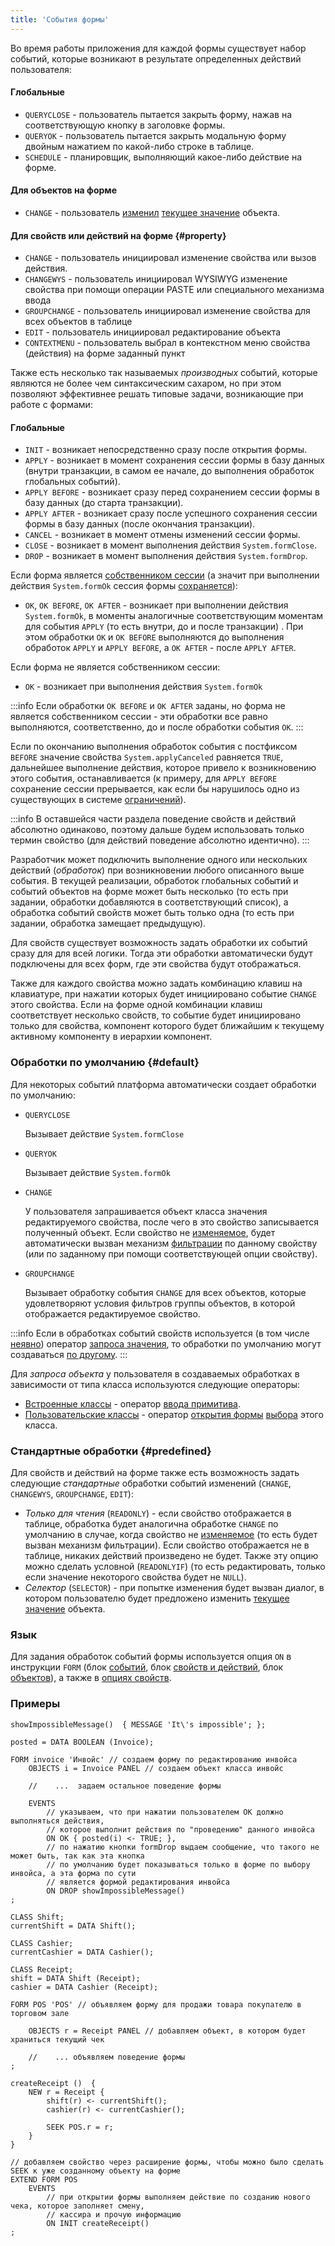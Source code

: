 ```yaml
---
title: 'События формы'
---
```


Во время работы приложения для каждой формы существует набор событий, которые возникают в результате определенных действий пользователя:

#### Глобальные

-   `QUERYCLOSE` - пользователь пытается закрыть форму, нажав на соответствующую кнопку в заголовке формы.
-   `QUERYOK` - пользователь пытается закрыть модальную форму двойным нажатием по какой-либо строке в таблице.
-   `SCHEDULE` - планировщик, выполняющий какое-либо действие на форме.

#### Для объектов на форме

-   `CHANGE` - пользователь [изменил](Interactive_view.md#objects) [текущее значение](Form_structure.md#currentObject) объекта.

#### Для свойств или действий на форме {#property}

-   `CHANGE` - пользователь инициировал изменение свойства или вызов действия.
-   `CHANGEWYS` - пользователь инициировал WYSIWYG изменение свойства при помощи операции PASTE или специального механизма ввода 
-   `GROUPCHANGE` - пользователь инициировал изменение свойства для всех объектов в таблице
-   `EDIT` - пользователь инициировал редактирование объекта
-   `CONTEXTMENU` - пользователь выбрал в контекстном меню свойства (действия) на форме заданный пункт

Также есть несколько так называемых *производных* событий, которые являются не более чем синтаксическим сахаром, но при этом позволяют эффективнее решать типовые задачи, возникающие при работе с формами:

#### Глобальные

-   `INIT` - возникает непосредственно сразу после открытия формы.
-   `APPLY` - возникает в момент сохранения сессии формы в базу данных (внутри транзакции, в самом ее начале, до выполнения обработок глобальных событий).
-   `APPLY BEFORE` - возникает сразу перед сохранением сессии формы в базу данных (до старта транзакции).
-   `APPLY AFTER` - возникает сразу после успешного сохранения сессии формы в базу данных (после окончания транзакции).
-   `CANCEL` - возникает в момент отмены изменений сессии формы.
-   `CLOSE` - возникает в момент выполнения действия `System.formClose`.
-   `DROP` - возникает в момент выполнения действия `System.formDrop`.

Если форма является [собственником сессии](Interactive_view.md#owner) (а значит при выполнении действия `System.formOk` сессия формы [сохраняется](Apply_changes_APPLY.md)):

-   `OK`, `OK BEFORE`, `OK AFTER` - возникает при выполнении действия `System.formOk`, в моменты аналогичные соответствующим моментам для события `APPLY` (то есть внутри, до и после транзакции) . При этом обработки `OK` и `OK BEFORE` выполняются до выполнения обработок `APPLY` и `APPLY BEFORE`, а `OK AFTER` -  после `APPLY AFTER`.

Если форма не является собственником сессии:

-   `OK` - возникает при выполнения действия `System.formOk`


:::info
Если обработки `OK BEFORE` и `OK AFTER` заданы, но форма не является собственником сессии - эти обработки все равно выполняются, соответственно, до и после обработки события `OK`.
:::

Если по окончанию выполнения обработок события с постфиксом `BEFORE` значение свойства `System.applyCanceled` равняется `TRUE`, дальнейшее выполнение действия, которое привело к возникновению этого события, останавливается (к примеру, для `APPLY BEFORE` сохранение сессии прерывается, как если бы нарушилось одно из существующих в системе [ограничений](Constraints.md)).


:::info
В оставшейся части раздела поведение свойств и действий абсолютно одинаково, поэтому дальше будем использовать только термин свойство (для действий поведение абсолютно идентично).
:::

Разработчик может подключить выполнение одного или нескольких действий (*обработок*) при возникновении любого описанного выше события. В текущей реализации, обработок глобальных событий и событий объектов на форме может быть несколько (то есть при задании, обработки добавляются в соответствующий список), а обработка событий свойств может быть только одна (то есть при задании, обработка замещает предыдущую).

Для свойств существует возможность задать обработки их событий сразу для для всей логики. Тогда эти обработки автоматически будут подключены для всех форм, где эти свойства будут отображаться.

<a className="lsdoc-anchor" id="keyboard"/>

Также для каждого свойства можно задать комбинацию клавиш на клавиатуре, при нажатии которых будет инициировано событие `CHANGE` этого свойства. Если на форме одной комбинации клавиш соответствует несколько свойств, то событие будет инициировано только для свойства, компонент которого будет ближайшим к текущему активному компоненту в иерархии компонент.

### Обработки по умолчанию {#default}

Для некоторых событий платформа автоматически создает обработки по умолчанию:

- `QUERYCLOSE`

    Вызывает действие `System.formClose`

- `QUERYOK`

    Вызывает действие `System.formOk`

- `CHANGE`

    У пользователя запрашивается объект класса значения редактируемого свойства, после чего в это свойство записывается полученный объект. Если свойство не [изменяемое](Property_change_CHANGE.md#changeable), будет автоматически вызван механизм [фильтрации](Interactive_view.md#userfilters) по данному свойству (или по заданному при помощи соответствующей опции свойству).

- `GROUPCHANGE`

    Вызывает обработку события `CHANGE` для всех объектов, которые удовлетворяют условия фильтров группы объектов, в которой отображается редактируемое свойство. 


:::info
Если в обработках событий свойств используется (в том числе [неявно](Value_request_REQUEST.md#implicit)) оператор [запроса значения](Value_request_REQUEST.md), то обработки по умолчанию могут создаваться [по другому](Value_request_REQUEST.md#defaultChange).
:::

<a className="lsdoc-anchor" id="queryValue"/>

Для *запроса объекта* у пользователя в создаваемых обработках в зависимости от типа класса используются следующие операторы:

-   [Встроенные классы](Built-in_classes.md) - оператор [ввода примитива](Primitive_input_INPUT.md).
-   [Пользовательские классы](User_classes.md) - оператор [открытия формы](In_an_interactive_view_SHOW_DIALOG.md) [выбора](Interactive_view.md#edtClass) этого класса. 

### Стандартные обработки {#predefined}

Для свойств и действий на форме также есть возможность задать следующие *стандартные* обработки событий изменений (`CHANGE`, `CHANGEWYS`, `GROUPCHANGE`, `EDIT`): 

-   *Только для чтения* (`READONLY`) - если свойство отображается в таблице, обработка будет аналогична обработке `CHANGE` по умолчанию в случае, когда свойство не [изменяемое](Property_change_CHANGE.md#changeable) (то есть будет вызван механизм фильтрации). Если свойство отображается не в таблице, никаких действий произведено не будет. Также эту опцию можно сделать условной (`READONLYIF`) (то есть редактировать, только если значение некоторого свойства будет не `NULL`).
-   *Селектор* (`SELECTOR`) - при попытке изменения будет вызван диалог, в котором пользователю будет предложено изменить [текущее значение](Form_structure.md#currentObject) объекта.

### Язык

Для задания обработок событий формы используется опция `ON` в инструкции `FORM` (блок [событий](Event_block.md), блок [свойств и действий](Properties_and_actions_block.md), блок [объектов](Object_blocks.md#objects)), а также в [опциях свойств](Property_options.md). 

### Примеры

```lsf
showImpossibleMessage()  { MESSAGE 'It\'s impossible'; };

posted = DATA BOOLEAN (Invoice);

FORM invoice 'Инвойс' // создаем форму по редактированию инвойса
    OBJECTS i = Invoice PANEL // создаем объект класса инвойс

    //    ...  задаем остальное поведение формы

    EVENTS
        // указываем, что при нажатии пользователем OK должно выполняться действия,
        // которое выполнит действия по "проведению" данного инвойса
        ON OK { posted(i) <- TRUE; }, 
        // по нажатию кнопки formDrop выдаем сообщение, что такого не может быть, так как эта кнопка
        // по умолчанию будет показываться только в форме по выбору инвойса, а эта форма по сути
        // является формой редактирования инвойса
        ON DROP showImpossibleMessage() 
;

CLASS Shift;
currentShift = DATA Shift();

CLASS Cashier;
currentCashier = DATA Cashier();

CLASS Receipt;
shift = DATA Shift (Receipt);
cashier = DATA Cashier (Receipt);

FORM POS 'POS' // объявляем форму для продажи товара покупателю в торговом зале

    OBJECTS r = Receipt PANEL // добавляем объект, в котором будет храниться текущий чек

    //    ... объявляем поведение формы
;

createReceipt ()  {
    NEW r = Receipt {
        shift(r) <- currentShift();
        cashier(r) <- currentCashier();

        SEEK POS.r = r;
    }
}

// добавляем свойство через расширение формы, чтобы можно было сделать SEEK к уже созданному объекту на форме
EXTEND FORM POS 
    EVENTS
        // при открытии формы выполняем действие по созданию нового чека, которое заполняет смену,
        // кассира и прочую информацию
        ON INIT createReceipt() 
;
```

  
